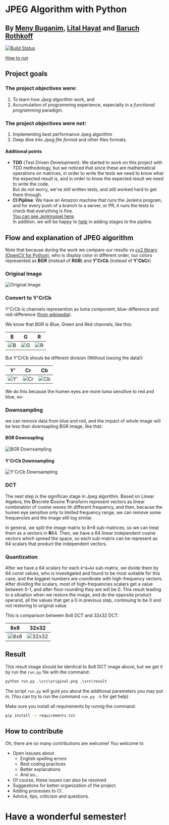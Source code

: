 # JPEG Algorithm with Python

## By [Meny Buganim](todo), [Lital Hayat](todo) and [Baruch Rothkoff](todo)

[![Build Status](http://54.218.224.31:8080/job/python-JPEG/job/master/badge/icon)](http://54.218.224.31:8080/job/python-JPEG/job/master/)

[How to run](#Result)

## Project goals

### The project objectives were:

1. To learn how *Jpeg algorithm* work, and
2. Accumulation of programming experience, especially in a *functional programming* paradigm.

### The project objectives were **not**:

1. Implementing best performance Jpeg algorithm
2. Deep dive into *Jpeg file format* and other files formats.

#### Additional points

* **TDD** (*T*est *D*riven *D*evelopment): We started to work on this project with TDD methodology, but we noticed that since these are mathematical operations on matrices, in order to write the tests we need to know what the expected result is, and in order to know the expected result we need to write the code.  
 But do not worry, we've still written tests, and still worked hard to get them through.
* **CI Pipline**: We have an Amazon machine that runs the Jenkins program, and for every push of a branch to a server, or PR, it runs the tests to check that everything is fine.  
 [You can see Jenkinspiel here](.github/jenkinsfile).  
 In addition, we will be happy to [help](https://github.com/jenkins-baruch/python-JPEG/issues?utf8=%E2%9C%93&q=is%3Aissue+is%3Aopen+label%3ACI) in adding stages to the pipline.

## Flow and explanation of JPEG algorithm

Note that because during the work we compare our results vs [cv2 library (OpenCV for Python)](TODO), who is display color in different order, our colors represented as **BGR** (instead of **RGB**) and **Y'CrCb** (instead of **Y'CbCr**)

### Original Image

![Original Image](src/original.png)

### Convert to Y'CrCb

Y'CrCb is channels represention as luma component, blue-difference and red-difference ([from wikipedia](https://en.wikipedia.org/wiki/YCbCr)).

We know that *BGR* is  *B*lue, *G*reen and *R*ed channels, like this:

| B | G | R |
|:-: | :-: | :-: |
| ![B](src/channel_b.png) | ![G](src/channel_g.png) | ![R](src/channel_r.png) |

But Y'CrCb shouls be different division (Without lossing the data!):

| Y' | Cr | Cb |
|:-: | :-: | :-: |
| ![Y'](src/channel_y.png) | ![Cr](src/channel_cr.png) | ![Cb](src/channel_cb.png) |

We do this because the humen eyes are more luma sensitive to red and blue, so-

### Downsampling

we can remove data from blue and red, and the impact of whole image will be less than downsapling BGR image, like that:

#### BGR Downsapling

![BGR Downsampling](src/bgr_downsapling.png)

#### Y'CrCb Downsampling

![Y'CrCb Downsampling](src/ycrcb_downsapling.png)

### DCT

The next step is the significan stage in Jpeg algorithm. Based on Linear Algebra, the **D**iscrete **C**osine **T**ransform represent vectors as linear combination of cosine waves ith different frequency, and then, because the humen eye sensitive only to limited frequency range, we can remove some frequencies and the image still log similar.

In general, we split the image matrix to 8*8 sub-matrices, so we can treat them as a vectors in **R**64. Then, we have a 64 linear independent cosine vectors which spread the space, so each sub-matrix can be represent as 64 scalars that product the independent vectors.

### Quantization

After we have a 64 scalars for each `8*8=64` sub-matrix, we divide them by 64 const values, who is investigated and found to be most suitable for this case, and the biggest numbers are coordinate with high-frequency vectors. After dividing the scalars, most of high-frequencies scalars get a value between 0-1, and after floor-rounding they are will be 0. This result leading to a situation when we restore the image, and do the opposite product operand, all the values that get a 0 in previous step, continuing to be 0 and not restoring to original value.

This is comparison between 8x8 DCT and 32x32 DCT:

| 8x8 | 32x32 |
|:-: | :-: |
| ![8x8](src/ycrcb_split8_dct.png) | ![32x32](src/ycrcb_split32_dct.png) |

## Result

This result image should be identical to 8x8 DCT image above, but we get it by run the `run.py` file with the command:

```cmd
python run.py .\src\original.png .\src\result
```

The script `run.py` will guid you about the additional parameters you may put in. (You can try to run the command `run.py -h` for get help)

Make sure you install all requirements by runnig the command:

```cmd
pip install -r requirements.txt
```

## How to contribute

Oh, there are so many contributions are welcome!
You welcome to

* Open issuses about
  * English spelling errors
  * Best coding practices
  * Better explanations
  * And so...
* Of course, these issues can also be resolved
* Suggestions for better organization of the project.
* Adding processes to CI.
* Advice, tips, criticism and questions.

# Have a wonderful semester!